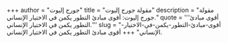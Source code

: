+++
author = "جورج إليوت"
title = "مقولة جورج إليوت"
description = "مقولة جورج إليوت: أقوى مبادئ التطور يكمن في الاختيار الإنساني."
quote = '''أقوى مبادئ التطور يكمن في الاختيار الإنساني.''' 
slug = "أقوى-مبادئ-التطور-يكمن-في-الاختيار-الإنساني"
+++
أقوى مبادئ التطور يكمن في الاختيار الإنساني.
